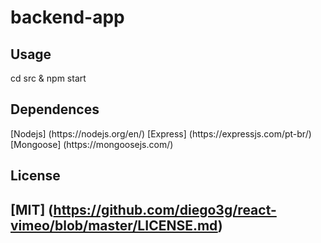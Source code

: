 # backend-app
## Usage
<p>
   cd src & npm start
</p>

## Dependences
<p>
   [Nodejs] (https://nodejs.org/en/) 
   [Express] (https://expressjs.com/pt-br/)
   [Mongoose] (https://mongoosejs.com/)
</p>

## License
## [MIT] (https://github.com/diego3g/react-vimeo/blob/master/LICENSE.md)
